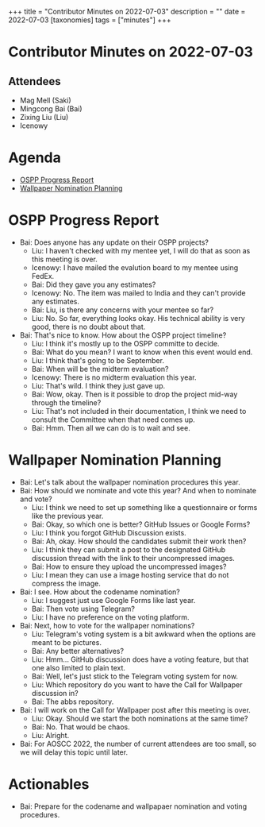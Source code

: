 +++
title = "Contributor Minutes on 2022-07-03"
description = ""
date = 2022-07-03
[taxonomies]
tags = ["minutes"]
+++

Contributor Minutes on 2022-07-03
=================================

Attendees
---------
- Mag Mell (Saki)
- Mingcong Bai (Bai)
- Zixing Liu (Liu)
- Icenowy

Agenda
======

- [OSPP Progress Report](#ospp-progress-report)
- [Wallpaper Nomination Planning](#wallpaper-nomination-planning)

OSPP Progress Report
====================
- Bai: Does anyone has any update on their OSPP projects?
  - Liu: I haven't checked with my mentee yet, I will do that as soon as this meeting is over.
  - Icenowy: I have mailed the evalution board to my mentee using FedEx.
  - Bai: Did they gave you any estimates?
  - Icenowy: No. The item was mailed to India and they can't provide any estimates.
  - Bai: Liu, is there any concerns with your mentee so far?
  - Liu: No. So far, everything looks okay. His technical ability is very good, there is no doubt about that.
- Bai: That's nice to know. How about the OSPP project timeline?
  - Liu: I think it's mostly up to the OSPP committe to decide.
  - Bai: What do you mean? I want to know when this event would end.
  - Liu: I think that's going to be September.
  - Bai: When will be the midterm evaluation?
  - Icenowy: There is no midterm evaluation this year.
  - Liu: That's wild. I think they just gave up.
  - Bai: Wow, okay. Then is it possible to drop the project mid-way through the timeline?
  - Liu: That's not included in their documentation, I think we need to consult the Committee when that need comes up.
  - Bai: Hmm. Then all we can do is to wait and see.

Wallpaper Nomination Planning
=============================
- Bai: Let's talk about the wallpaper nomination procedures this year.
- Bai: How should we nominate and vote this year? And when to nominate and vote?
  - Liu: I think we need to set up something like a questionnaire or forms like the previous year.
  - Bai: Okay, so which one is better? GitHub Issues or Google Forms?
  - Liu: I think you forgot GitHub Discussion exists.
  - Bai: Ah, okay. How should the candidates submit their work then?
  - Liu: I think they can submit a post to the designated GitHub discussion thread with the link to their uncompressed images.
  - Bai: How to ensure they upload the uncompressed images?
  - Liu: I mean they can use a image hosting service that do not compress the image.
- Bai: I see. How about the codename nomination?
  - Liu: I suggest just use Google Forms like last year.
  - Bai: Then vote using Telegram?
  - Liu: I have no preference on the voting platform.
- Bai: Next, how to vote for the wallpaper nominations?
  - Liu: Telegram's voting system is a bit awkward when the options are meant to be pictures.
  - Bai: Any better alternatives?
  - Liu: Hmm... GitHub discussion does have a voting feature, but that one also limited to plain text.
  - Bai: Well, let's just stick to the Telegram voting system for now.
  - Liu: Which repository do you want to have the Call for Wallpaper discussion in?
  - Bai: The abbs repository.
- Bai: I will work on the Call for Wallpaper post after this meeting is over.
  - Liu: Okay. Should we start the both nominations at the same time?
  - Bai: No. That would be chaos.
  - Liu: Alright.
- Bai: For AOSCC 2022, the number of current attendees are too small, so we will delay this topic until later.

Actionables
===========
- Bai: Prepare for the codename and wallpapaer nomination and voting procedures.
